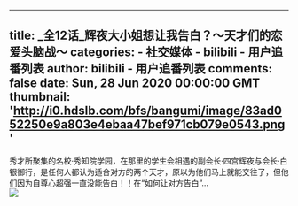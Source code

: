 
---
title: _全12话_辉夜大小姐想让我告白？～天才们的恋爱头脑战～
categories: 
    - 社交媒体
    - bilibili - 用户追番列表
author: bilibili - 用户追番列表
comments: false
date: Sun, 28 Jun 2020 00:00:00 GMT
thumbnail: 'http://i0.hdslb.com/bfs/bangumi/image/83ad052250e9a803e4ebaa47bef971cb079e0543.png'
---

<div>   
秀才所聚集的名校·秀知院学园，在那里的学生会相遇的副会长·四宫辉夜与会长·白银御行，是任何人都认为适合对方的两个天才，原以为他们马上就能交往了，但他们因为自尊心超强一直没能告白！！在“如何让对方告白”...<br><img src="http://i0.hdslb.com/bfs/bangumi/image/83ad052250e9a803e4ebaa47bef971cb079e0543.png" referrerpolicy="no-referrer">  
</div>
            